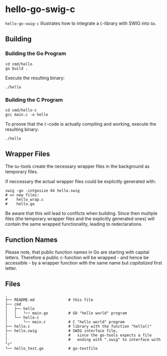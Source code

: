 # hello-go-swig-c

`hello-go-swig-c` illustrates how to integrate a `C`-library with SWIG into `Go`.

## Building
### Building the Go Program
```
cd cmd/hello
go build .
```
Execute the resulting binary:
```
./hello
```

### Building the C Program
```
cd cmd/hello-c
gcc main.c -o hello
```
To proove that the `C`-code is actually compiling and working, execute the resulting binary: 
```
./hello
```

## Wrapper Files

The `Go`-tools create the necessary wrapper files in the background as temporary files.

If neccessary the actual wrapper files could be explicitly generated with:
```
swig -go -intgosize 64 hello.swig
# => new files:
#    hello_wrap.c
#    hello.go
```

Be aware that this will lead to conflicts when building. Since then multiple files (the temporary wrapper files and the explicitly generated ones) will contain the same wrapped functionality, leading to redeclarations.

## Function Names

Please note, that public function names in Go are starting with capital letters. Therefore a public c-function will be wrapped - and hence be accessible - by a wrapper function with the same name but *capitalized* first letter.

## Files
```
.
├── README.md               # this file
├── cmd
│   ├── hello
│   │   └── main.go         # GO "hello world" program
│   └── hello-c
│       └── main.c          # C "hello world" program
├── hello.c                 # library with the function "hello()"
├── hello.swig              # SWIG interface file, 
│                           #   since the go-tools expects a file 
│                           #   ending with ".swig" to interface with "c"
└── hello_test.go           # go-testfile
```
